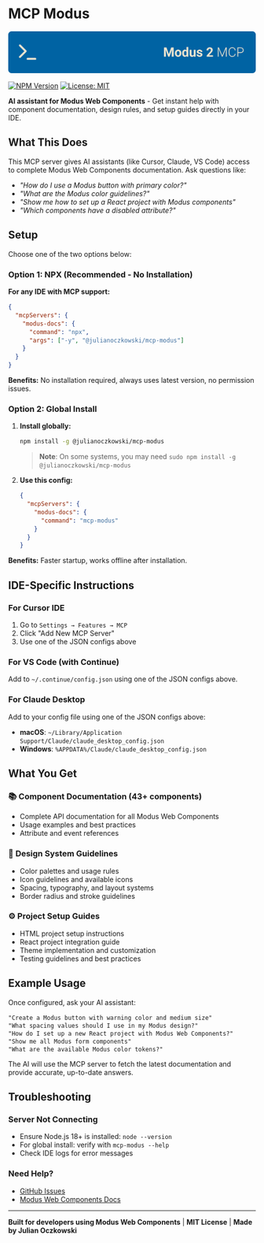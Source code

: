 # MCP Modus

<div align="left">
  <img src="assets/hero_modus_mcp.png" alt="Modus 2 MCP" width="600">
</div>

[![NPM Version](https://img.shields.io/npm/v/@julianoczkowski/mcp-modus)](https://www.npmjs.com/package/@julianoczkowski/mcp-modus)
[![License: MIT](https://img.shields.io/badge/License-MIT-yellow.svg)](https://opensource.org/licenses/MIT)

**AI assistant for Modus Web Components** - Get instant help with component documentation, design rules, and setup guides directly in your IDE.

## What This Does

This MCP server gives AI assistants (like Cursor, Claude, VS Code) access to complete Modus Web Components documentation. Ask questions like:

- _"How do I use a Modus button with primary color?"_
- _"What are the Modus color guidelines?"_
- _"Show me how to set up a React project with Modus components"_
- _"Which components have a disabled attribute?"_

## Setup

Choose one of the two options below:

### Option 1: NPX (Recommended - No Installation)

**For any IDE with MCP support:**

```json
{
  "mcpServers": {
    "modus-docs": {
      "command": "npx",
      "args": ["-y", "@julianoczkowski/mcp-modus"]
    }
  }
}
```

**Benefits:** No installation required, always uses latest version, no permission issues.

### Option 2: Global Install

1. **Install globally:**

   ```bash
   npm install -g @julianoczkowski/mcp-modus
   ```

   > **Note**: On some systems, you may need `sudo npm install -g @julianoczkowski/mcp-modus`

2. **Use this config:**
   ```json
   {
     "mcpServers": {
       "modus-docs": {
         "command": "mcp-modus"
       }
     }
   }
   ```

**Benefits:** Faster startup, works offline after installation.

## IDE-Specific Instructions

### For Cursor IDE

1. Go to `Settings → Features → MCP`
2. Click "Add New MCP Server"
3. Use one of the JSON configs above

### For VS Code (with Continue)

Add to `~/.continue/config.json` using one of the JSON configs above.

### For Claude Desktop

Add to your config file using one of the JSON configs above:

- **macOS**: `~/Library/Application Support/Claude/claude_desktop_config.json`
- **Windows**: `%APPDATA%/Claude/claude_desktop_config.json`

## What You Get

### 📚 **Component Documentation** (43+ components)

- Complete API documentation for all Modus Web Components
- Usage examples and best practices
- Attribute and event references

### 🎨 **Design System Guidelines**

- Color palettes and usage rules
- Icon guidelines and available icons
- Spacing, typography, and layout systems
- Border radius and stroke guidelines

### ⚙️ **Project Setup Guides**

- HTML project setup instructions
- React project integration guide
- Theme implementation and customization
- Testing guidelines and best practices

## Example Usage

Once configured, ask your AI assistant:

```
"Create a Modus button with warning color and medium size"
"What spacing values should I use in my Modus design?"
"How do I set up a new React project with Modus Web Components?"
"Show me all Modus form components"
"What are the available Modus color tokens?"
```

The AI will use the MCP server to fetch the latest documentation and provide accurate, up-to-date answers.

## Troubleshooting

### Server Not Connecting

- Ensure Node.js 18+ is installed: `node --version`
- For global install: verify with `mcp-modus --help`
- Check IDE logs for error messages

### Need Help?

- [GitHub Issues](https://github.com/julianoczkowski/mcp-modus/issues)
- [Modus Web Components Docs](https://modus.trimble.com/)

---

**Built for developers using Modus Web Components** | **MIT License** | **Made by Julian Oczkowski**
